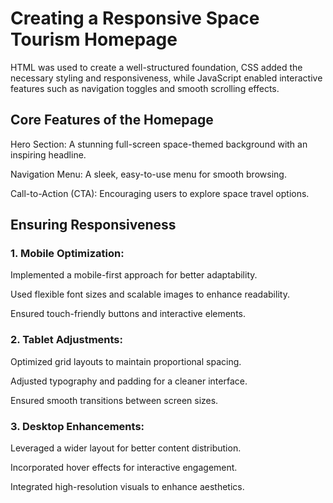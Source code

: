 # Creating a Responsive Space Tourism Homepage
HTML was used to create a well-structured foundation, CSS added the necessary styling and responsiveness, while JavaScript enabled interactive features such as navigation toggles and smooth scrolling effects.
## Core Features of the Homepage
Hero Section: A stunning full-screen space-themed background with an inspiring headline.

Navigation Menu: A sleek, easy-to-use menu for smooth browsing.

Call-to-Action (CTA): Encouraging users to explore space travel options.

## Ensuring Responsiveness
### 1. Mobile Optimization:
Implemented a mobile-first approach for better adaptability.

Used flexible font sizes and scalable images to enhance readability.

Ensured touch-friendly buttons and interactive elements.

### 2. Tablet Adjustments:
Optimized grid layouts to maintain proportional spacing.

Adjusted typography and padding for a cleaner interface.

Ensured smooth transitions between screen sizes.

### 3. Desktop Enhancements:
Leveraged a wider layout for better content distribution.

Incorporated hover effects for interactive engagement.

Integrated high-resolution visuals to enhance aesthetics.
